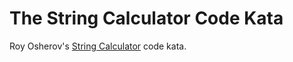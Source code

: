 The String Calculator Code Kata
===============================

Roy Osherov's [String Calculator](http://osherove.com/tdd-kata-1/) code kata.